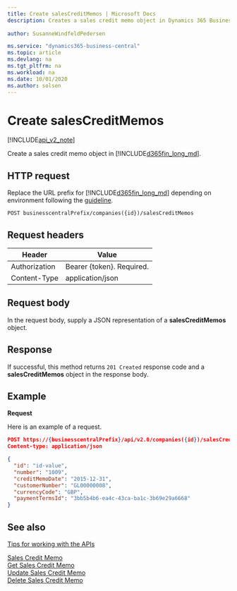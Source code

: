 ```yaml
---
title: Create salesCreditMemos | Microsoft Docs
description: Creates a sales credit memo object in Dynamics 365 Business Central.
 
author: SusanneWindfeldPedersen

ms.service: "dynamics365-business-central"
ms.topic: article
ms.devlang: na
ms.tgt_pltfrm: na
ms.workload: na
ms.date: 10/01/2020
ms.author: solsen
---
```


# Create salesCreditMemos

[!INCLUDE[api_v2_note](../../includes/api_v2_note.md)]

Create a sales credit memo object in [!INCLUDE[d365fin_long_md](../../includes/d365fin_long_md.md)].

## HTTP request
Replace the URL prefix for [!INCLUDE[d365fin_long_md](../../includes/d365fin_long_md.md)] depending on environment following the [guideline](../../v2.0/endpoints-apis-for-dynamics.md).

```
POST businesscentralPrefix/companies({id})/salesCreditMemos
```

## Request headers

|Header|Value|
|------|-----|
|Authorization  |Bearer {token}. Required.    |
|Content-Type  |application/json    |

## Request body
In the request body, supply a JSON representation of a **salesCreditMemos** object.

## Response
If successful, this method returns ```201 Created``` response code and a **salesCreditMemos** object in the response body.

## Example

**Request**

Here is an example of a request.

```json
POST https://{businesscentralPrefix}/api/v2.0/companies({id})/salesCreditMemos
Content-type: application/json

{
  "id": "id-value",
  "number": "1009",
  "creditMemoDate": "2015-12-31",
  "customerNumber": "GL00000008",
  "currencyCode": "GBP",
  "paymentTermsId": "3bb5b4b6-ea4c-43ca-ba1c-3b69e29a6668"
}
```
## See also
[Tips for working with the APIs](/dynamics365/business-central/dev-itpro/developer/devenv-connect-apps-tips)  

[Sales Credit Memo](../resources/dynamics_salescreditmemo.md)  
[Get Sales Credit Memo](dynamics_salescreditmemo_get.md)  
[Update Sales Credit Memo](dynamics_salescreditmemo_update.md)  
[Delete Sales Credit Memo](dynamics_salescreditmemo_delete.md)  